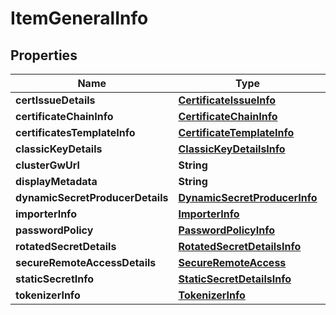 

# ItemGeneralInfo


## Properties

Name | Type | Description | Notes
------------ | ------------- | ------------- | -------------
**certIssueDetails** | [**CertificateIssueInfo**](CertificateIssueInfo.md) |  |  [optional]
**certificateChainInfo** | [**CertificateChainInfo**](CertificateChainInfo.md) |  |  [optional]
**certificatesTemplateInfo** | [**CertificateTemplateInfo**](CertificateTemplateInfo.md) |  |  [optional]
**classicKeyDetails** | [**ClassicKeyDetailsInfo**](ClassicKeyDetailsInfo.md) |  |  [optional]
**clusterGwUrl** | **String** |  |  [optional]
**displayMetadata** | **String** |  |  [optional]
**dynamicSecretProducerDetails** | [**DynamicSecretProducerInfo**](DynamicSecretProducerInfo.md) |  |  [optional]
**importerInfo** | [**ImporterInfo**](ImporterInfo.md) |  |  [optional]
**passwordPolicy** | [**PasswordPolicyInfo**](PasswordPolicyInfo.md) |  |  [optional]
**rotatedSecretDetails** | [**RotatedSecretDetailsInfo**](RotatedSecretDetailsInfo.md) |  |  [optional]
**secureRemoteAccessDetails** | [**SecureRemoteAccess**](SecureRemoteAccess.md) |  |  [optional]
**staticSecretInfo** | [**StaticSecretDetailsInfo**](StaticSecretDetailsInfo.md) |  |  [optional]
**tokenizerInfo** | [**TokenizerInfo**](TokenizerInfo.md) |  |  [optional]



